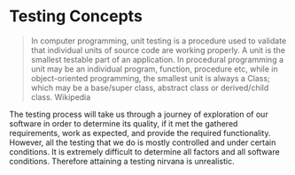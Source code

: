 # Testing Concepts

> In computer programming, unit testing is a procedure used to validate that individual units of source code are working properly. A unit is the smallest testable part of an application. In procedural programming a unit may be an individual program, function, procedure etc, while in object-oriented programming, the smallest unit is always a Class; which may be a base/super class, abstract class or derived/child class. Wikipedia

The testing process will take us through a journey of exploration of our software in order to determine its quality, if it met the gathered requirements, work as expected, and provide the required functionality. However, all the testing that we do is mostly controlled and under certain conditions. It is extremely difficult to determine all factors and all software conditions. Therefore attaining a testing nirvana is unrealistic.

